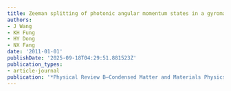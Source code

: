 ```yaml
---
title: Zeeman splitting of photonic angular momentum states in a gyromagnetic cylinder
authors:
- J Wang
- KH Fung
- HY Dong
- NX Fang
date: '2011-01-01'
publishDate: '2025-09-18T04:29:51.881523Z'
publication_types:
- article-journal
publication: '*Physical Review B—Condensed Matter and Materials Physics*'
---
```

